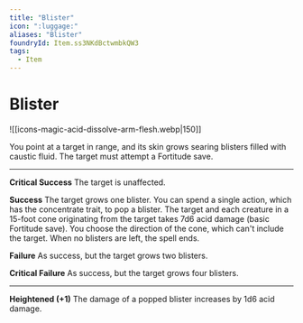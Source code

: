 ```yaml
---
title: "Blister"
icon: ":luggage:"
aliases: "Blister"
foundryId: Item.ss3NKdBctwmbkQW3
tags:
  - Item
---
```


# Blister
![[icons-magic-acid-dissolve-arm-flesh.webp|150]]

You point at a target in range, and its skin grows searing blisters filled with caustic fluid. The target must attempt a Fortitude save.

* * *

**Critical Success** The target is unaffected.

**Success** The target grows one blister. You can spend a single action, which has the concentrate trait, to pop a blister. The target and each creature in a 15-foot cone originating from the target takes 7d6 acid damage (basic Fortitude save). You choose the direction of the cone, which can't include the target. When no blisters are left, the spell ends.

**Failure** As success, but the target grows two blisters.

**Critical Failure** As success, but the target grows four blisters.

* * *

**Heightened (+1)** The damage of a popped blister increases by 1d6 acid damage.
